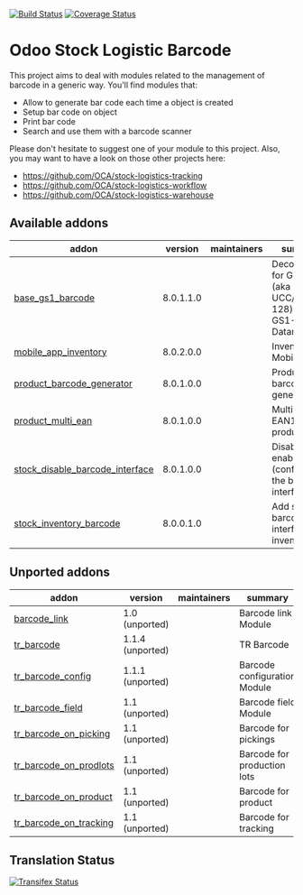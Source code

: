 [![Build Status](https://travis-ci.org/OCA/stock-logistics-barcode.svg?branch=8.0)](https://travis-ci.org/OCA/stock-logistics-barcode)
[![Coverage Status](https://img.shields.io/coveralls/OCA/stock-logistics-barcode.svg)](https://coveralls.io/r/OCA/stock-logistics-barcode?branch=8.0)

Odoo Stock Logistic Barcode
===========================


This project aims to deal with modules related to the management of barcode in a generic way. You'll find modules that:

 - Allow to generate bar code each time a object is created
 - Setup bar code on object
 - Print bar code
 - Search and use them with a barcode scanner

Please don't hesitate to suggest one of your module to this project. Also, you may want to have a look on those other projects here:

 - https://github.com/OCA/stock-logistics-tracking
 - https://github.com/OCA/stock-logistics-workflow
 - https://github.com/OCA/stock-logistics-warehouse

[//]: # (addons)

Available addons
----------------
addon | version | maintainers | summary
--- | --- | --- | ---
[base_gs1_barcode](base_gs1_barcode/) | 8.0.1.1.0 |  | Decoding API for GS1-128 (aka UCC/EAN-128) and GS1-Datamatrix
[mobile_app_inventory](mobile_app_inventory/) | 8.0.2.0.0 |  | Inventory Mobile App
[product_barcode_generator](product_barcode_generator/) | 8.0.1.0.0 |  | Product barcode generator
[product_multi_ean](product_multi_ean/) | 8.0.1.0.0 |  | Multiple EAN13 on products
[stock_disable_barcode_interface](stock_disable_barcode_interface/) | 8.0.1.0.0 |  | Disable and enable (configurable) the barcode interface
[stock_inventory_barcode](stock_inventory_barcode/) | 8.0.0.1.0 |  | Add simple barcode interface on inventories


Unported addons
---------------
addon | version | maintainers | summary
--- | --- | --- | ---
[barcode_link](barcode_link/) | 1.0 (unported) |  | Barcode link Module
[tr_barcode](tr_barcode/) | 1.1.4 (unported) |  | TR Barcode
[tr_barcode_config](tr_barcode_config/) | 1.1.1 (unported) |  | Barcode configuration Module
[tr_barcode_field](tr_barcode_field/) | 1.1 (unported) |  | Barcode field Module
[tr_barcode_on_picking](tr_barcode_on_picking/) | 1.1 (unported) |  | Barcode for pickings
[tr_barcode_on_prodlots](tr_barcode_on_prodlots/) | 1.1 (unported) |  | Barcode for production lots
[tr_barcode_on_product](tr_barcode_on_product/) | 1.1 (unported) |  | Barcode for product
[tr_barcode_on_tracking](tr_barcode_on_tracking/) | 1.1 (unported) |  | Barcode for tracking

[//]: # (end addons)


Translation Status
------------------
[![Transifex Status](https://www.transifex.com/projects/p/OCA-stock-logistics-barcode-8-0/chart/image_png)](https://www.transifex.com/projects/p/OCA-stock-logistics-barcode-8-0)

